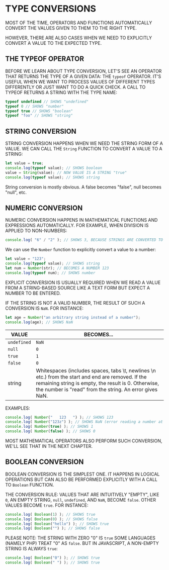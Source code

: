 # TYPE CONVERSIONS

MOST OF THE TIME, OPERATORS AND FUNCTIONS AUTOMATICALLY CONVERT THE VALUES GIVEN TO THEM TO THE RIGHT TYPE.

HOWEVER, THERE ARE ALSO CASES WHEN WE NEED TO EXPLICITLY CONVERT A VALUE TO THE EXPECTED TYPE.

## THE TYPEOF OPERATOR

BEFORE WE LEARN ABOUT TYPE CONVERSION, LET'S SEE AN OPERATOR THAT RETURNS THE TYPE OF A GIVEN DATA: THE `typeof` OPERATOR. IT'S USEFUL WHEN WE WANT TO PROCESS VALUES OF DIFFERENT TYPES DIFFERENTLY OR JUST WANT TO DO A QUICK CHECK. A CALL TO TYPEOF RETURNS A STRING WITH THE TYPE NAME:

```javascript
typeof undefined // SHOWS "undefined"
typeof 0 // SHOWS "number"
typeof true // SHOWS "boolean"
typeof "foo" // SHOWS "string"
```

## STRING CONVERSION

STRING CONVERSION HAPPENS WHEN WE NEED THE STRING FORM OF A VALUE. WE CAN CALL THE `String` FUNCTION TO CONVERT A VALUE TO A STRING:

```javascript
let value = true;
console.log(typeof value); // SHOWS boolean
value = String(value); // NOW VALUE IS A STRING "true"
console.log(typeof value); // SHOWS string
```

String conversion is mostly obvious. A false becomes "false", null becomes "null", etc.

## NUMERIC CONVERSION

NUMERIC CONVERSION HAPPENS IN MATHEMATICAL FUNCTIONS AND EXPRESSIONS AUTOMATICALLY. FOR EXAMPLE, WHEN DIVISION IS APPLIED TO NON-NUMBERS:

```javascript
console.log( "6" / "2" ); // SHOWS 3, BECAUSE STRINGS ARE CONVERTED TO NUMBERS
```

We can use the `Number` function to explicitly convert a value to a number:

```javascript
let value = "123";
console.log(typeof value); // SHOWS string
let num = Number(str); // BECOMES A NUMBER 123
console.log(typeof num); // SHOWS number
```

EXPLICIT CONVERSION IS USUALLY REQUIRED WHEN WE READ A VALUE FROM A STRING-BASED SOURCE LIKE A TEXT FORM BUT EXPECT A NUMBER TO BE ENTERED.

IF THE STRING IS NOT A VALID NUMBER, THE RESULT OF SUCH A CONVERSION IS `NaN`. FOR INSTANCE:

```javascript
let age = Number("an arbitrary string instead of a number");
console.log(age); // SHOWS NaN
```

VALUE | BECOMES...
---------|----------
 `undefined` | `NaN`
 `null` | `0`
 `true` | `1`
 `false` | `0`
 string | Whitespaces (includes spaces, tabs \t, newlines \n etc.) from the start and end are removed. If the remaining string is empty, the result is 0. Otherwise, the number is "read" from the string. An error gives NaN.

EXAMPLES:

```javascript
console.log( Number("   123   ") ); // SHOWS 123
console.log( Number("123z") ); // SHOWS NaN (error reading a number at "z")
console.log( Number(true) ); // SHOWS 1
console.log( Number(false) ); // SHOWS 0
```

MOST MATHEMATICAL OPERATORS ALSO PERFORM SUCH CONVERSION, WE'LL SEE THAT IN THE NEXT CHAPTER.

## BOOLEAN CONVERSION

BOOLEAN CONVERSION IS THE SIMPLEST ONE. IT HAPPENS IN LOGICAL OPERATIONS BUT CAN ALSO BE PERFORMED EXPLICITLY WITH A CALL TO `Boolean` FUNCTION.

THE CONVERSION RULE: VALUES THAT ARE INTUITIVELY "EMPTY", LIKE `0`, AN EMPTY STRING, `null`, `undefined`, AND `NaN`, BECOME `false`. OTHER VALUES BECOME `true`. FOR INSTANCE:


```javascript
console.log( Boolean(1) ); // SHOWS true
console.log( Boolean(0) ); // SHOWS false
console.log( Boolean("hello") ); // SHOWS true
console.log( Boolean("") ); // SHOWS false
```

PLEASE NOTE: THE STRING WITH ZERO "0" IS `true` SOME LANGUAGES (NAMELY PHP) TREAT "0" AS `false`. BUT IN JAVASCRIPT, A NON-EMPTY STRING IS ALWAYS `true`:

```javascript
console.log( Boolean("0") ); // SHOWS true
console.log( Boolean(" ") ); // SHOWS true
```

